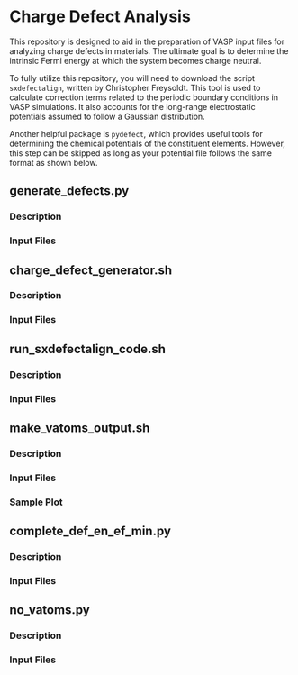 # Charge Defect Analysis

This repository is designed to aid in the preparation of VASP input files for analyzing charge defects in materials. The ultimate goal is to determine the intrinsic Fermi energy at which the system becomes charge neutral.

To fully utilize this repository, you will need to download the script `sxdefectalign`, written by Christopher Freysoldt. This tool is used to calculate correction terms related to the periodic boundary conditions in VASP simulations. It also accounts for the long-range electrostatic potentials assumed to follow a Gaussian distribution.

Another helpful package is `pydefect`, which provides useful tools for determining the chemical potentials of the constituent elements. However, this step can be skipped as long as your potential file follows the same format as shown below.

## generate_defects.py
### Description

### Input Files

## charge_defect_generator.sh
### Description

### Input Files

## run_sxdefectalign_code.sh
### Description

### Input Files

## make_vatoms_output.sh
### Description

### Input Files

### Sample Plot

## complete_def_en_ef_min.py
### Description

### Input Files

## no_vatoms.py
### Description

### Input Files
